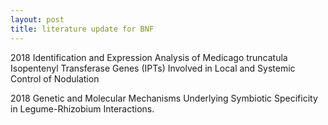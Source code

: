 ```yaml
---
layout: post
title: literature update for BNF
---
```


2018 Identification and Expression Analysis of Medicago truncatula Isopentenyl Transferase Genes (IPTs) Involved in Local and Systemic Control of Nodulation

2018 Genetic and Molecular Mechanisms Underlying Symbiotic Specificity in Legume-Rhizobium Interactions.
